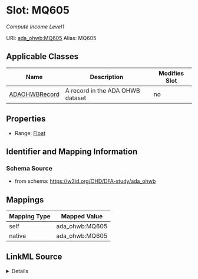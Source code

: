 

# Slot: MQ605 


_Compute Income Level1_





URI: [ada_ohwb:MQ605](https://w3id.org/OHD/DFA-study/ada_ohwb/MQ605)
Alias: MQ605

<!-- no inheritance hierarchy -->





## Applicable Classes

| Name | Description | Modifies Slot |
| --- | --- | --- |
| [ADAOHWBRecord](ADAOHWBRecord.md) | A record in the ADA OHWB dataset |  no  |







## Properties

* Range: [Float](Float.md)





## Identifier and Mapping Information







### Schema Source


* from schema: https://w3id.org/OHD/DFA-study/ada_ohwb




## Mappings

| Mapping Type | Mapped Value |
| ---  | ---  |
| self | ada_ohwb:MQ605 |
| native | ada_ohwb:MQ605 |




## LinkML Source

<details>
```yaml
name: MQ605
description: Compute Income Level1
from_schema: https://w3id.org/OHD/DFA-study/ada_ohwb
rank: 1000
alias: MQ605
domain_of:
- ADA_OHWBRecord
range: float

```
</details>
